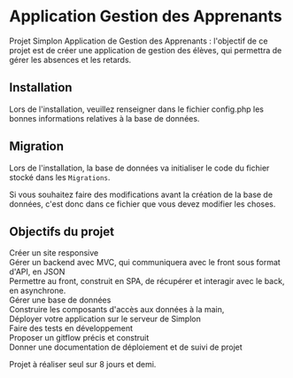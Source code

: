 # Application Gestion des Apprenants

Projet Simplon Application de Gestion des Apprenants : l'objectif de ce projet est de créer une application de gestion des élèves, qui permettra de gérer les absences et les retards. 

## Installation

Lors de l'installation, veuillez renseigner dans le fichier config.php les bonnes informations relatives à la base de données.

## Migration

Lors de l'installation, la base de données va initialiser le code du fichier stocké dans les `Migrations`.

Si vous souhaitez faire des modifications avant la création de la base de données, c'est donc dans ce fichier que vous devez modifier les choses.

## Objectifs du projet

Créer un site responsive  
Gérer un backend avec MVC, qui communiquera avec le front sous format d'API, en JSON  
Permettre au front, construit en SPA, de récupérer et interagir avec le back, en asynchrone.  
Gérer une base de données  
Construire les composants d'accès aux données à la main,  
Déployer votre application sur le serveur de Simplon  
Faire des tests en développement  
Proposer un gitflow précis et construit  
Donner une documentation de déploiement et de suivi de projet  

Projet à réaliser seul sur 8 jours et demi.